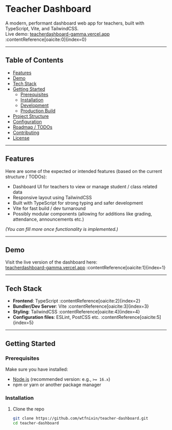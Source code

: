 # Teacher Dashboard

A modern, performant dashboard web app for teachers, built with TypeScript, Vite, and TailwindCSS.  
Live demo: [teacherdashboard-gamma.vercel.app](https://teacherdashboard-gamma.vercel.app) :contentReference[oaicite:0]{index=0}

---

## Table of Contents

- [Features](#features)  
- [Demo](#demo)  
- [Tech Stack](#tech-stack)  
- [Getting Started](#getting-started)  
  - [Prerequisites](#prerequisites)  
  - [Installation](#installation)  
  - [Development](#development)  
  - [Production Build](#production-build)  
- [Project Structure](#project-structure)  
- [Configuration](#configuration)  
- [Roadmap / TODOs](#roadmap--todos)  
- [Contributing](#contributing)  
- [License](#license)

---

## Features

Here are some of the expected or intended features (based on the current structure / TODOs):

- Dashboard UI for teachers to view or manage student / class related data  
- Responsive layout using TailwindCSS  
- Built with TypeScript for strong typing and safer development  
- Vite for fast build / dev turnaround  
- Possibly modular components (allowing for additions like grading, attendance, announcements etc.)  

*(You can fill more once functionality is implemented.)*

---

## Demo

Visit the live version of the dashboard here:  
[teacherdashboard-gamma.vercel.app](https://teacherdashboard-gamma.vercel.app) :contentReference[oaicite:1]{index=1}

---

## Tech Stack

- **Frontend**: TypeScript :contentReference[oaicite:2]{index=2}  
- **Bundler/Dev Server**: Vite :contentReference[oaicite:3]{index=3}  
- **Styling**: TailwindCSS :contentReference[oaicite:4]{index=4}  
- **Configuration files**: ESLint, PostCSS etc. :contentReference[oaicite:5]{index=5}  

---

## Getting Started

### Prerequisites

Make sure you have installed:

- [Node.js](https://nodejs.org/) (recommended version: e.g., `>= 16.x`)  
- npm or yarn or another package manager  

### Installation

1. Clone the repo  
   ```bash
   git clone https://github.com/wtfnixin/teacher-dashboard.git
   cd teacher-dashboard
